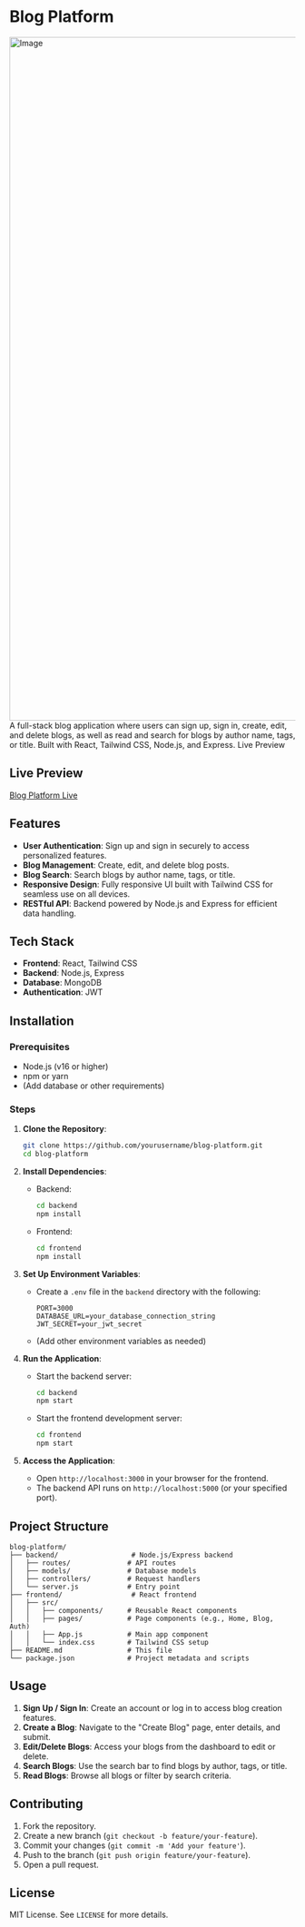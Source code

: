 # Blog Platform
<img width="1920" height="1205" alt="Image" src="https://github.com/user-attachments/assets/6c45c569-4b48-46ca-833c-5dcf30bbda0b" />
A full-stack blog application where users can sign up, sign in, create, edit, and delete blogs, as well as read and search for blogs by author name, tags, or title. Built with React, Tailwind CSS, Node.js, and Express.
Live Preview

## Live Preview
[Blog Platform Live](https://blog-verse-production.up.railway.app/)

## Features
- **User Authentication**: Sign up and sign in securely to access personalized features.
- **Blog Management**: Create, edit, and delete blog posts.
- **Blog Search**: Search blogs by author name, tags, or title.
- **Responsive Design**: Fully responsive UI built with Tailwind CSS for seamless use on all devices.
- **RESTful API**: Backend powered by Node.js and Express for efficient data handling.

## Tech Stack
- **Frontend**: React, Tailwind CSS
- **Backend**: Node.js, Express
- **Database**: MongoDB
- **Authentication**: JWT

## Installation

### Prerequisites
- Node.js (v16 or higher)
- npm or yarn
- (Add database or other requirements)

### Steps
1. **Clone the Repository**:
   ```bash
   git clone https://github.com/yourusername/blog-platform.git
   cd blog-platform
   ```

2. **Install Dependencies**:
   - Backend:
     ```bash
     cd backend
     npm install
     ```
   - Frontend:
     ```bash
     cd frontend
     npm install
     ```

3. **Set Up Environment Variables**:
   - Create a `.env` file in the `backend` directory with the following:
     ```
     PORT=3000
     DATABASE_URL=your_database_connection_string
     JWT_SECRET=your_jwt_secret
     ```
   - (Add other environment variables as needed)

4. **Run the Application**:
   - Start the backend server:
     ```bash
     cd backend
     npm start
     ```
   - Start the frontend development server:
     ```bash
     cd frontend
     npm start
     ```

5. **Access the Application**:
   - Open `http://localhost:3000` in your browser for the frontend.
   - The backend API runs on `http://localhost:5000` (or your specified port).

## Project Structure
```
blog-platform/
├── backend/                  # Node.js/Express backend
│   ├── routes/              # API routes
│   ├── models/              # Database models
│   ├── controllers/         # Request handlers
│   └── server.js            # Entry point
├── frontend/                 # React frontend
│   ├── src/
│   │   ├── components/      # Reusable React components
│   │   ├── pages/           # Page components (e.g., Home, Blog, Auth)
│   │   ├── App.js           # Main app component
│   │   └── index.css        # Tailwind CSS setup
├── README.md                # This file
└── package.json             # Project metadata and scripts
```

## Usage
1. **Sign Up / Sign In**: Create an account or log in to access blog creation features.
2. **Create a Blog**: Navigate to the "Create Blog" page, enter details, and submit.
3. **Edit/Delete Blogs**: Access your blogs from the dashboard to edit or delete.
4. **Search Blogs**: Use the search bar to find blogs by author, tags, or title.
5. **Read Blogs**: Browse all blogs or filter by search criteria.

## Contributing
1. Fork the repository.
2. Create a new branch (`git checkout -b feature/your-feature`).
3. Commit your changes (`git commit -m 'Add your feature'`).
4. Push to the branch (`git push origin feature/your-feature`).
5. Open a pull request.

## License
MIT License. See `LICENSE` for more details.
